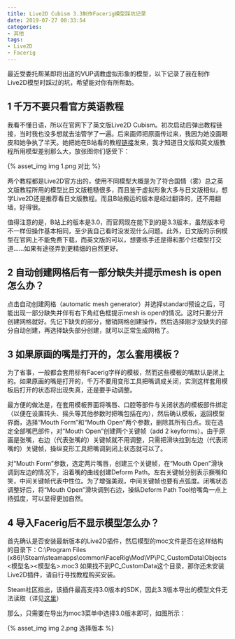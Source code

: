 ```yaml
---
title: Live2D Cubism 3.3制作Facerig模型踩坑记录
date: 2019-07-27 08:33:54
categories:
- 其他
tags:
- Live2D
- Facerig
---
```

最近受委托帮某即将出道的VUP调教虚拟形象的模型，以下记录了我在制作Live2D模型时踩过的坑，希望能对你有所帮助。

<!--more-->

## 1 千万不要只看官方英语教程

我看不懂日语，所以在官网下了英文版Live2D Cubism。初次启动后弹出教程链接，当时我也没多想就去油管学了一遍。后来画师把原画传过来，我因为她没画眼皮和她争执了半天。她把她在B站看的教程[链接](https://www.bilibili.com/video/av12529871/)发来，我才知道日文版和英文版教程所用模型差别那么大，放张图你们感受下：

{% asset_img img 1.png 对比 %}

两个教程都是Live2D官方出的，使用不同模型大概是为了符合国情（雾）总之英文版教程所用的模型比日文版粗糙很多，而且鉴于虚拟形象大多与日文版相似，想学Live2D还是推荐看日文版教程。而且B站搬运的版本是经过翻译的，还不用翻墙，好得很。

值得注意的是，B站上的版本是3.0，而官网现在能下到的是3.3版本，虽然版本号不一样但操作基本相同，至少我自己看时没发现什么问题。此外，日文版的示例模型在官网上不能免费下载，而英文版的可以，想要练手还是得和那个烂模型打交道……如果有途径弄到更精细的自然更好。

## 2 自动创建网格后有一部分缺失并提示mesh is open怎么办？

点击自动创建网格（automatic mesh generator）并选择standard预设之后，可能出现一部分缺失并伴有右下角红色框提示mesh is open的情况。这时只要分开创建网格就好。先记下缺失的部分，撤销网格创建操作，然后选择刚才没缺失的部分自动创建，再选择缺失部分创建，就可以正常生成网格了。

## 3 如果原画的嘴是打开的，怎么套用模板？

为了省事，一般都会套用标有Facerig字样的模板，然而这些模板的嘴默认是闭上的。如果原画的嘴是打开的，千万不要用变形工具把嘴调成关闭，实测这样套用模板后打开的状态将出现失真，还是要手动调整。

最方便的做法是，在套用模板界面将嘴唇、口腔等部件与关闭状态的模板部件绑定（以便在设置转头、摇头等其他参数时把嘴包括在内），然后确认模板，返回模型界面，选择“Mouth Form”和“Mouth Open”两个参数，删除其所有白点。现在选定全部嘴巴部件，对“Mouth Open”创建两个关键帧（add 2 keyforms）。由于原画是张嘴，右边（代表张嘴的）关键帧就不用调整，只需把滑块拉到左边（代表闭嘴的）关键帧，操纵变形工具把嘴调到闭上状态就可以了。

对“Mouth Form”参数，选定两片嘴唇，创建三个关键帧，在“Mouth Open”滑块调到左边的情况下，沿着嘴的曲线创建Deform Path。左右关键帧分别表示撅嘴和笑，中间关键帧代表中性位。为了增强美观，中间关键帧也要有点弧度。闭嘴状态调整好后，将“Mouth Open”滑块调到右边，操纵Deform Path Tool给嘴角一点上扬弧度，可以显得更加自然。

## 4 导入Facerig后不显示模型怎么办？

首先确认是否安装最新版本的Live2D插件，然后模型的moc文件是否在这样结构的目录下：C:\Program Files (x86)\Steam\steamapps\common\FaceRig\Mod\VP\PC_CustomData\Objects\<模型名>\<模型名>.moc3  如果找不到PC_CustomData这个目录，那你还未安装Live2D插件，请自行寻找教程购买安装。

Steam社区指出，该插件最高支持3.0版本的SDK，因此3.3版本导出的模型文件无法读取（详见[这里](https://steamcommunity.com/app/274920/discussions/0/1741105805755672278/#c1741105805757116837)）

那么，只需要在导出为moc3菜单中选择3.0版本即可，如图所示：

{% asset_img img 2.png 选择版本 %}